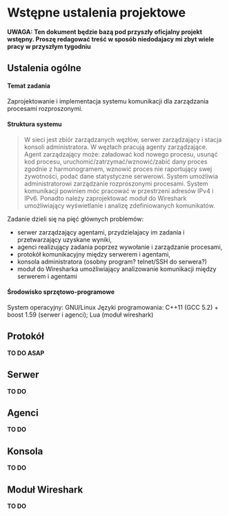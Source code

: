 # Wstępne ustalenia projektowe

**UWAGA: Ten dokument będzie bazą pod przyszły oficjalny projekt wstępny. Proszę redagować treść w sposób niedodajacy mi zbyt wiele pracy w przyszłym tygodniu**

## Ustalenia ogólne

#### Temat zadania

Zaprojektowanie i implementacja systemu komunikacji dla zarządzania procesami rozproszonymi.

#### Struktura systemu

> W sieci jest zbiór zarządzanych węzłów, serwer zarządzający i stacja konsoli administratora. W węzłach pracują agenty zarządzające. Agent zarządzający może: załadować kod nowego procesu, usunąć kod procesu, uruchomić/zatrzymać/wznowić/zabić dany proces zgodnie z harmonogramem, wznowić proces nie raportujący swej żywotności, podać dane statystyczne serwerowi. System umożliwia administratorowi zarządzanie rozproszonymi procesami. System komunikacji powinien móc pracować w przestrzeni adresów IPv4 i IPv6. Ponadto należy zaprojektować moduł do Wireshark umożliwiający wyświetlanie i analizę zdefiniowanych komunikatów.

Zadanie dzieli się na pięć głównych problemów:
 - serwer zarządzający agentami, przydzielajacy im zadania i przetwarzający uzyskane wyniki,
 - agenci realizujący zadania poprzez wywołanie i zarządzanie procesami,
 - protokół komunikacyjny między serwerem i agentami,
 - konsola administratora (osobny program? telnet/SSH do serwera?)
 - moduł do Wiresharka umożliwiający analizowanie komunikacji między serwerem i agentami

#### Środowisko sprzętowo-programowe

System operacyjny: GNU/Linux
Języki programowania: C++11 (GCC 5.2) + boost 1.59 (serwer i agenci); Lua (moduł wireshark)

## Protokół
**TO DO ASAP**

## Serwer
**TO DO**

## Agenci
**TO DO**

## Konsola
**TO DO**

## Moduł Wireshark
**TO DO** 
